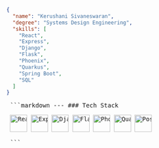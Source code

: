 ```json
{
  "name": "Kerushani Sivaneswaran",
  "degree": "Systems Design Engineering",
  "skills": [
    "React",
    "Express",
    "Django",
    "Flask",
    "Phoenix",
    "Quarkus",
    "Spring Boot",
    "SQL"
  ]
}
```
<pre lang="markdown"> ```markdown --- ### Tech Stack <p align="left"> <img src="https://cdn.jsdelivr.net/gh/devicons/devicon/icons/react/react-original.svg" width="40" height="40" alt="React" /> <img src="https://cdn.jsdelivr.net/gh/devicons/devicon/icons/express/express-original.svg" width="40" height="40" alt="Express" /> <img src="https://cdn.jsdelivr.net/gh/devicons/devicon/icons/django/django-plain.svg" width="40" height="40" alt="Django" /> <img src="https://cdn.jsdelivr.net/gh/devicons/devicon/icons/flask/flask-original.svg" width="40" height="40" alt="Flask" /> <img src="https://cdn.jsdelivr.net/gh/devicons/devicon/icons/elixir/elixir-original.svg" width="40" height="40" alt="Phoenix (Elixir)" /> <img src="https://cdn.jsdelivr.net/gh/devicons/devicon/icons/java/java-original.svg" width="40" height="40" alt="Quarkus / Spring Boot" /> <img src="https://cdn.jsdelivr.net/gh/devicons/devicon/icons/postgresql/postgresql-original.svg" width="40" height="40" alt="PostgreSQL" /> </p> ``` </pre>